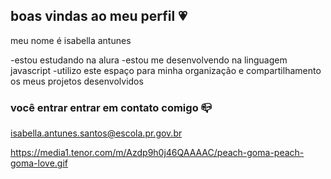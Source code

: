 ## boas vindas ao meu perfil 💗

meu nome é isabella antunes

-estou estudando na alura
-estou me desenvolvendo na linguagem javascript
-utilizo este espaço para minha organização e compartilhamento os meus projetos desenvolvidos 

### você entrar entrar em contato comigo 📪

isabella.antunes.santos@escola.pr.gov.br

https://media1.tenor.com/m/Azdp9h0j46QAAAAC/peach-goma-peach-goma-love.gif
